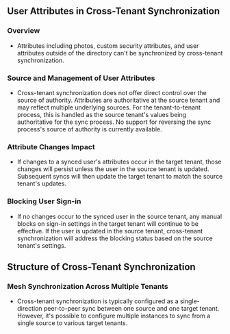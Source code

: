 ## User Attributes in Cross-Tenant Synchronization

### Overview

- Attributes including photos, custom security attributes, and user attributes outside of the directory can't be synchronized by cross-tenant synchronization.

### Source and Management of User Attributes

- Cross-tenant synchronization does not offer direct control over the source of authority. Attributes are authoritative at the source tenant and may reflect multiple underlying sources. For the tenant-to-tenant process, this is handled as the source tenant's values being authoritative for the sync process. No support for reversing the sync process's source of authority is currently available.

### Attribute Changes Impact 

- If changes to a synced user's attributes occur in the target tenant, those changes will persist unless the user in the source tenant is updated. Subsequent syncs will then update the target tenant to match the source tenant's updates.

### Blocking User Sign-in

- If no changes occur to the synced user in the source tenant, any manual blocks on sign-in settings in the target tenant will continue to be effective. If the user is updated in the source tenant, cross-tenant synchronization will address the blocking status based on the source tenant's settings.

## Structure of Cross-Tenant Synchronization

### Mesh Synchronization Across Multiple Tenants

- Cross-tenant synchronization is typically configured as a single-direction peer-to-peer sync between one source and one target tenant. However, it's possible to configure multiple instances to sync from a single source to various target tenants.
